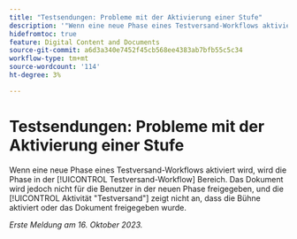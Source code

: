 ```yaml
---
title: "Testsendungen: Probleme mit der Aktivierung einer Stufe"
description: '"Wenn eine neue Phase eines Testversand-Workflows aktiviert wird, wird die Phase im Bereich Testversand-Workflow aktiv angezeigt. Das Dokument wird jedoch nicht für die Benutzer der neuen Phase freigegeben, und im Bereich "Aktivität zum Testen"wird nicht angezeigt, dass die Bühne aktiviert oder das Dokument freigegeben wurde."'
hidefromtoc: true
feature: Digital Content and Documents
source-git-commit: a6d3a340e7452f45cb568ee4383ab7bfb55c5c34
workflow-type: tm+mt
source-wordcount: '114'
ht-degree: 3%

---
```



# Testsendungen: Probleme mit der Aktivierung einer Stufe

Wenn eine neue Phase eines Testversand-Workflows aktiviert wird, wird die Phase in der [!UICONTROL Testversand-Workflow] Bereich. Das Dokument wird jedoch nicht für die Benutzer in der neuen Phase freigegeben, und die [!UICONTROL Aktivität &quot;Testversand&quot;] zeigt nicht an, dass die Bühne aktiviert oder das Dokument freigegeben wurde.

_Erste Meldung am 16. Oktober 2023._
